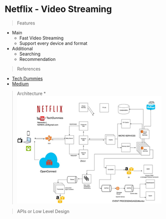 # Netflix - Video Streaming
> Features
* Main
	* Fast Video Streaming
	* Support every device and format
* Additional
	* Searching
	* Recommendation
	
> References
* [Tech Dummies](https://www.youtube.com/watch?v=psQzyFfsUGU)
* [Medium](https://medium.com/@narengowda/netflix-system-design-dbec30fede8d)
	
> Architecture
	* ![system 1](https://github.com/pakd/sysDes/blob/master/Netflix/res/arch.jpg)

> APIs or Low Level Design
